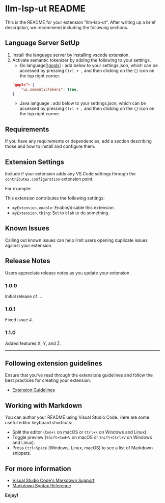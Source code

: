# llm-lsp-ut README

This is the README for your extension "llm-lsp-ut". After writing up a brief description, we recommend including the following sections.

## Language Server SetUp

1. Install the language server by installing vscode extension.
2. Activate semantic tokenizer by adding the following to your settings.
   - Go language[[!gopls](https://github.com/golang/vscode-go/wiki/settings)] : add below to your settings.json, which can be accessed by pressing `Ctrl + ,` and then clicking on the `{}` icon on the top right corner.
	```json
    "gopls": {
		"ui.semanticTokens": true,
	}
    ```
    - Java language : add below to your settings.json, which can be accessed by pressing `Ctrl + ,` and then clicking on the `{}` icon on the top right corner.


## Requirements


If you have any requirements or dependencies, add a section describing those and how to install and configure them.

## Extension Settings

Include if your extension adds any VS Code settings through the `contributes.configuration` extension point.

For example:

This extension contributes the following settings:

* `myExtension.enable`: Enable/disable this extension.
* `myExtension.thing`: Set to `blah` to do something.

## Known Issues

Calling out known issues can help limit users opening duplicate issues against your extension.

## Release Notes

Users appreciate release notes as you update your extension.

### 1.0.0

Initial release of ...

### 1.0.1

Fixed issue #.

### 1.1.0

Added features X, Y, and Z.

---

## Following extension guidelines

Ensure that you've read through the extensions guidelines and follow the best practices for creating your extension.

* [Extension Guidelines](https://code.visualstudio.com/api/references/extension-guidelines)

## Working with Markdown

You can author your README using Visual Studio Code. Here are some useful editor keyboard shortcuts:

* Split the editor (`Cmd+\` on macOS or `Ctrl+\` on Windows and Linux).
* Toggle preview (`Shift+Cmd+V` on macOS or `Shift+Ctrl+V` on Windows and Linux).
* Press `Ctrl+Space` (Windows, Linux, macOS) to see a list of Markdown snippets.

## For more information

* [Visual Studio Code's Markdown Support](http://code.visualstudio.com/docs/languages/markdown)
* [Markdown Syntax Reference](https://help.github.com/articles/markdown-basics/)

**Enjoy!**
